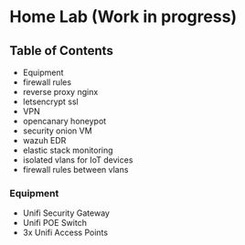 # Home Lab (Work in progress)

## Table of Contents
- Equipment
- firewall rules
- reverse proxy nginx
- letsencrypt ssl
- VPN
- opencanary honeypot
- security onion VM
- wazuh EDR
- elastic stack monitoring
- isolated vlans for IoT devices
- firewall rules between vlans

### Equipment
- Unifi Security Gateway
- Unifi POE Switch 
- 3x Unifi Access Points
